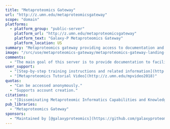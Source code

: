 ```yaml
---
title: "Metaproteomics Gateway"
url: "http://z.umn.edu/metaproteomicsgateway"
scope: "domain"
platforms:
  - platform_group: "public-server"
    platform_url: "http://z.umn.edu/metaproteomicsgateway"
    platform_text: "Galaxy-P Metaproteomics Gateway"
    platform_location: US
summary: "Metaproteomics gateway providing access to documentation and other instructional materials, and an opportunity for hands-on training using example datasets and optimized metaproteomics workflows"
image: "/src/use/metaproteomics-gateway/metaproteomics-gateway-landing-400.png"
comments:
  - "The main goal of this server is to provide documentation to facilitate training and mastery of these software and workflows."
user_support:
  - "[Step-by-step training instructions and related information](http://z.umn.edu/supps1)"
  - "[Metaproteomics Tutorial Video](http://z.umn.edu/mpvideo2018)"
quotas:
  - "Can be accessed anonymously."
  - "Supports account creation."
citations:
  - "[Disseminating Metaproteomic Informatics Capabilities and Knowledge Using the Galaxy-P Framework](https://doi.org/10.3390/proteomes6010007), Clemens Blank, Caleb Easterly, [Bjoern Gruening](/src/people/bjoern-gruening/index.md), James Johnson, Carolin A. Kolmeder, Praveen Kumar, Damon May, Subina Mehta, Bart Mesuere, Zachary Brown, Joshua E. Elias, W. Judson Hervey, Thomas McGowan, Thilo Muth, Brook L. Nunn, Joel Rudney, Alessandro Tanca, Timothy J. Griffin and Pratik D. Jagtap. *Proteomes* 2018, 6(1), 7; doi:10.3390/proteomes6010007"
pub_libraries:
  - "Metaproteomics Gateway"
sponsors:
  - "Maintained by [@galaxyproteomics](https://github.com/galaxyproteomics)"
---
```

